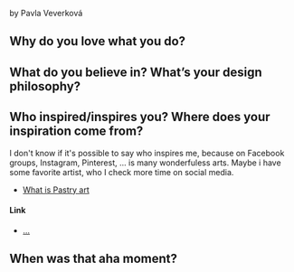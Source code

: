 by Pavla Veverková


## Why do you love what you do?

## What do you believe in? What’s your design philosophy?

## Who inspired/inspires you?  Where does your inspiration come from? 
I don't know if it's possible to say who inspires me, because on Facebook groups, Instagram, Pinterest, ... is many wonderfuless arts. Maybe i have some favorite artist, who I check more time on social media.

- [What is Pastry art](https://dinarakasko.com/category/video/)

#### Link

<!-- Links to preparatory content: mind map, sketches, notes, etc. -->

- […](…)

## When was that aha moment?
